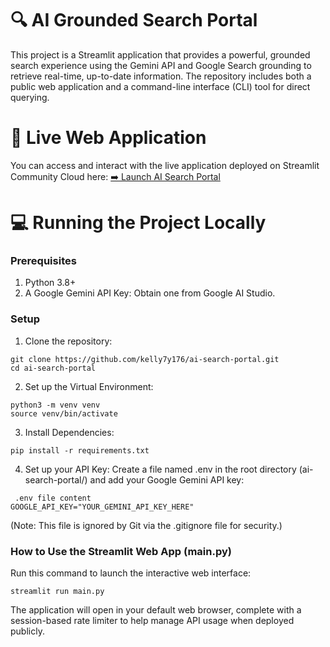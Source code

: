 # 🔍 AI Grounded Search Portal
This project is a Streamlit application that provides a powerful, grounded search experience using the Gemini API and Google Search grounding to retrieve real-time, up-to-date information.
The repository includes both a public web application and a command-line interface (CLI) tool for direct querying.

# 🚀 Live Web Application
You can access and interact with the live application deployed on Streamlit Community Cloud here:
 [➡️ Launch AI Search Portal](https://ai-search-app-7hq63kmdyykhoam9eetjox.streamlit.app/)


# 💻 Running the Project Locally
### Prerequisites
1. Python 3.8+
2. A Google Gemini API Key: Obtain one from Google AI Studio.

### Setup
1. Clone the repository:
```
git clone https://github.com/kelly7y176/ai-search-portal.git
cd ai-search-portal
```


2. Set up the Virtual Environment:
```
python3 -m venv venv
source venv/bin/activate
```

3. Install Dependencies:
```
pip install -r requirements.txt
```

4. Set up your API Key:
Create a file named .env in the root directory (ai-search-portal/) and add your Google Gemini API key:
```
 .env file content
GOOGLE_API_KEY="YOUR_GEMINI_API_KEY_HERE"
```

(Note: This file is ignored by Git via the .gitignore file for security.)


### How to Use the Streamlit Web App (main.py)
Run this command to launch the interactive web interface:
```
streamlit run main.py
```

The application will open in your default web browser, complete with a session-based rate limiter to help manage API usage when deployed publicly.
